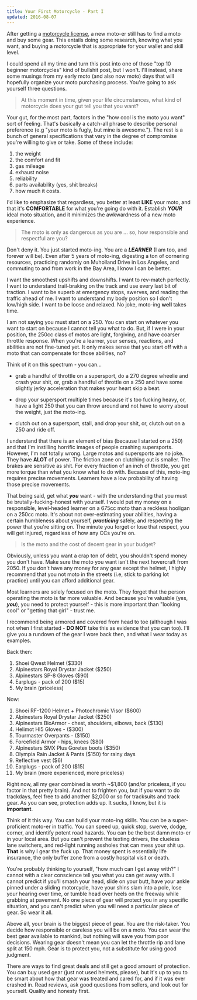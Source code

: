 ```yaml
---
title: Your First Motorcycle - Part I 
updated: 2016-08-07 
---
```


After getting a [motorcycle license](https://frankchen07.github.io/that-moto-guy/learning-to-ride), a new moto-er still has to find a moto and buy some gear. This entails doing some research, knowing what you want, and buying a motorcycle that is appropriate for your wallet and skill level. 

I could spend all my time and turn this post into one of those "top 10 beginner motorcycles" kind of bullshit post, but I won't. I'll instead, share some musings from my early moto (and also now moto) days that will hopefully organize your moto purchasing process. You're going to ask yourself three questions.

> At this moment in time, given your life circumstances, what kind of motorcycle does your gut tell you that you want? 

Your gut, for the most part, factors in the "how cool is the moto you want" sort of feeling. That's basically a catch-all phrase to describe personal preference (e.g "your moto is fugly, but mine is awesome."). The rest is a bunch of general specifications that vary in the degree of compromise you're willing to give or take. Some of these include:

1. the weight
2. the comfort and fit
3. gas mileage
4. exhaust noise
5. reliability
6. parts availability (yes, shit breaks)
7. how much it costs.

I'd like to emphasize that regardless, you better at least **LIKE** your moto, and that it's **COMFORTABLE** for what you're going do with it. Establish **_YOUR_** ideal moto situation, and it minimizes the awkwardness of a new moto experience. 

> The moto is only as dangerous as you are ... so, how responsible and respectful are you? 

Don't deny it. You just started moto-ing. You are a **_LEARNER_** (I am too, and forever will be). Even after 5 years of moto-ing, digesting a ton of cornering resources, practicing randomly on Muholland Drive in Los Angeles, and commuting to and from work in the Bay Area, I know I can be better.

I want the smoothest upshifts and downshifts. I want to rev-match perfectly. I want to understand trail-braking on the track and use every last bit of traction. I want to be superb at emergency stops, swerves, and reading the traffic ahead of me. I want to understand my body position so I don't low/high side. I want to be loose and relaxed. No joke, moto-ing **well** takes time. 

I am not saying you must start on a 250. You can start on whatever you want to start on because I cannot tell you what to do. But, if I were in your position, the 250cc class of motos are light, forgiving, and have coarser throttle response. When you're a learner, your senses, reactions, and abilities are not fine-tuned yet. It only makes sense that you start off with a moto that can compensate for those abilities, no? 

Think of it on this spectrum - you can...

* grab a handful of throttle on a supersport, do a 270 degree wheelie and crash your shit, or, grab a handful of throttle on a 250 and have some slightly jerky acceleration that makes your heart skip a beat.

* drop your supersport multiple times because it's too fucking heavy, or, have a light 250 that you can throw around and not have to worry about the weight, just the moto-ing.

* clutch out on a supersport, stall, and drop your shit, or, clutch out on a 250 and ride off.

I understand that there is an element of bias (because I started on a 250) and that I'm instilling horrific images of people crashing supersports. However, I'm not totally wrong. Large motos and supersports are no joke. They have **ALOT** of power. The friction zone on clutching out is smaller. The brakes are sensitive as shit. For every fraction of an inch of throttle, you get more torque than what you know what to do with. Because of this, moto-ing requires precise movements. Learners have a low probability of having those precise movements. 

That being said, get what **_you_** want - with the understanding that you must be brutally-fucking-honest with yourself. I would put my money on a responsible, level-headed learner on a 675cc moto than a reckless hooligan on a 250cc moto. It's about not over-estimating your abilities, having a certain humbleness about yourself, **_practicing_** safely, and respecting the power that you're sitting on. The minute you forget or lose that respect, you will get injured, regardless of how any CCs you're on.

> Is the moto and the cost of decent gear in your budget? 

Obviously, unless you want a crap ton of debt, you shouldn't spend money you don't have. Make sure the moto you want isn't the next hovercraft from 2050. If you don't have any money for any gear except the helmet, I highly recommend that you not moto in the streets (i.e, stick to parking lot practice) until you can afford additional gear. 

Most learners are solely focused on the moto. They forget that the person operating the moto is far more valuable. And because you're valuable (yes, **_you_**), you need to protect yourself - this is more important than "looking cool" or "getting that girl" - trust me.

I recommend being armored and covered from head to toe (although I was not when I first started - **DO NOT** take this as evidence that you can too). I'll give you a rundown of the gear I wore back then, and what I wear today as examples.

<div class="divider"></div>

Back then:

1. Shoei Qwest Helmet ($330)
2. Alpinestars Royal Drystar Jacket ($250)
3. Alpinestars SP-8 Gloves ($90)
4. Earplugs - pack of 200 ($15)
5. My brain (priceless)

<div class="divider"></div>

Now: 

1. Shoei RF-1200 Helmet + Photochromic Visor ($600)
2. Alpinestars Royal Drystar Jacket ($250)
3. Alpinestars BioArmor - chest, shoulders, elbows, back ($130)
3. Helimot HI5 Gloves - ($300) 
4. Tourmaster Overpants - ($150)
5. Forcefield Armor - hips, knees ($80)
6. Alpinestars SMX Plus Goretex boots ($350)
7. Olympia Rain Jacket & Pants ($150) for rainy days
8. Reflective vest ($6)
9. Earplugs - pack of 200 ($15)
10. My brain (more experienced, more priceless) 

<div class="divider"></div>

Right now, all my gear combined is worth ~$1,800 (and/or priceless, if you factor in that pretty brain). And not to frighten you, but if you want to do trackdays, feel free to add another $2,000 or so for tracksuits and track gear. As you can see, protection adds up. It sucks, I know, but it is **important**. 

Think of it this way. You can build your moto-ing skills. You can be a super-proficient moto-er in traffic. You can speed up, quick stop, swerve, dodge, corner, and identify potent road hazards. You can be the best damn moto-er in your local area. But you can't prevent the texting drivers, the clueless lane switchers, and red-light running assholes that can mess your shit up. **That** is why I gear the fuck up. That money spent is essentially life insurance, the only buffer zone from a costly hospital visit or death.

You're probably thinking to yourself, "how much can I get away with?" I cannot with a clear conscience tell you what you can get away with. I cannot predict if you'll smash your head, slide on your butt, have your ankle pinned under a sliding motorcycle, have your shins slam into a pole, lose your hearing over time, or tumble head over heels on the freeway while grabbing at pavement. No one piece of gear will protect you in any specific situation, and you can't predict when you will need a particular piece of gear. So wear it all. 

Above all, your brain is the biggest piece of gear. You are the risk-taker. You decide how responsible or careless you will be on a moto. You can wear the best gear available to mankind, but nothing will save you from poor decisions. Wearing gear doesn't mean you can let the throttle rip and lane split at 150 mph. Gear is to protect you, not a substitute for using good judgment. 

There are ways to find great deals and still get a good amount of protection. You can buy used gear (just not used helmets, please), but it's up to you to be smart about how that gear was treated and cared for, and if it was ever crashed in. Read reviews, ask good questions from sellers, and look out for yourself. Quality and honesty first.